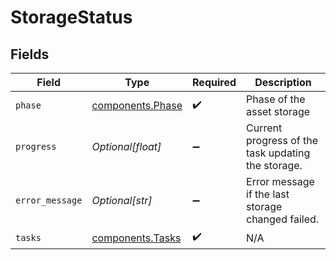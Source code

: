 # StorageStatus


## Fields

| Field                                                | Type                                                 | Required                                             | Description                                          |
| ---------------------------------------------------- | ---------------------------------------------------- | ---------------------------------------------------- | ---------------------------------------------------- |
| `phase`                                              | [components.Phase](../../models/components/phase.md) | :heavy_check_mark:                                   | Phase of the asset storage                           |
| `progress`                                           | *Optional[float]*                                    | :heavy_minus_sign:                                   | Current progress of the task updating the storage.   |
| `error_message`                                      | *Optional[str]*                                      | :heavy_minus_sign:                                   | Error message if the last storage changed failed.    |
| `tasks`                                              | [components.Tasks](../../models/components/tasks.md) | :heavy_check_mark:                                   | N/A                                                  |